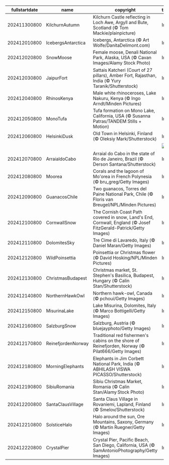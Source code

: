 |fullstartdate|name|copyright|title|image|
|--|--|--|--|--|
202411300800|KilchurnAutumn|Kilchurn Castle reflecting in Loch Awe, Argyll and Bute, Scotland (© Tom Mackie/plainpicture)|Info|![](/en-AU/2024/12/202411300800KilchurnAutumn.jpg)|
202412010800|IcebergsAntarctica|Icebergs, Antarctica (© Art Wolfe/DanitaDelimont.com)|Info|![](/en-AU/2024/12/202412010800IcebergsAntarctica.jpg)|
202412020800|SnowMoose|Female moose, Denali National Park, Alaska, USA (© Cavan Images/Alamy Stock Photo)|Info|![](/en-AU/2024/12/202412020800SnowMoose.jpg)|
202412030800|JaipurFort|Sattais Katcheri (Court of 27 pillars), Amber Fort, Rajasthan, India (© Yury Taranik/Shutterstock)|Info|![](/en-AU/2024/12/202412030800JaipurFort.jpg)|
202412040800|RhinosKenya|Male white rhinoceroses, Lake Nakuru, Kenya (© Ingo Arndt/Minden Pictures)|Info|![](/en-AU/2024/12/202412040800RhinosKenya.jpg)|
202412050800|MonoTufa|Tufa formation on Mono Lake, California, USA (© Susanna Patras/TANDEM Stills + Motion)|Info|![](/en-AU/2024/12/202412050800MonoTufa.jpg)|
202412060800|HelsinkiDusk|Old Town in Helsinki, Finland (© Oleksiy Mark/Shutterstock)|Info|![](/en-AU/2024/12/202412060800HelsinkiDusk.jpg)|
||||![](/en-AU/2024/12/.jpg)|
202412070800|ArraialdoCabo|Arraial do Cabo in the state of Rio de Janeiro, Brazil (© Derson Santana/Shutterstock)|Info|![](/en-AU/2024/12/202412070800ArraialdoCabo.jpg)|
202412080800|Moorea|Corals and the lagoon of Mo'orea in French Polynesia (© bru_greg/Getty Images)|Info|![](/en-AU/2024/12/202412080800Moorea.jpg)|
202412090800|GuanacosChile|Two guanacos, Torres del Paine National Park, Chile (© Floris van Breugel/NPL/Minden Pictures)|Info|![](/en-AU/2024/12/202412090800GuanacosChile.jpg)|
202412100800|CornwallSnow|The Cornish Coast Path covered in snow, Land's End, Cornwall, England (© Josef FitzGerald-Patrick/Getty Images)|Info|![](/en-AU/2024/12/202412100800CornwallSnow.jpg)|
202412110800|DolomitesSky|Tre Cime di Lavaredo, Italy (© Daniel Maran/Getty Images)|Info|![](/en-AU/2024/12/202412110800DolomitesSky.jpg)|
202412120800|WildPoinsettia|Poinsettia or Christmas flower (© David Hosking/NPL/Minden Pictures)|Info|![](/en-AU/2024/12/202412120800WildPoinsettia.jpg)|
202412130800|ChristmasBudapest|Christmas market, St. Stephen's Basilica, Budapest, Hungary (© Calin Stan/Shutterstock)|Info|![](/en-AU/2024/12/202412130800ChristmasBudapest.jpg)|
202412140800|NorthernHawkOwl|Northern hawk-owl, Canada (© pchoui/Getty Images)|Info|![](/en-AU/2024/12/202412140800NorthernHawkOwl.jpg)|
202412150800|MisurinaLake|Lake Misurina, Dolomites, Italy (© Marco Bottigelli/Getty Images)|Info|![](/en-AU/2024/12/202412150800MisurinaLake.jpg)|
202412160800|SalzburgSnow|Salzburg, Austria (© bluejayphoto/Getty Images)|Info|![](/en-AU/2024/12/202412160800SalzburgSnow.jpg)|
202412170800|ReinefjordenNorway|Traditional red fishermen's cabins on the shore of Reinefjorden, Norway (© Pilat666/Getty Images)|Info|![](/en-AU/2024/12/202412170800ReinefjordenNorway.jpg)|
202412180800|MorningElephants|Elephants in Jim Corbett National Park, India (© ABHILASH VISWA PICASSO/Shutterstock)|Info|![](/en-AU/2024/12/202412180800MorningElephants.jpg)|
202412190800|SibiuRomania|Sibiu Christmas Market, Romania (© Calin Stan/Alamy Stock Photo)|Info|![](/en-AU/2024/12/202412190800SibiuRomania.jpg)|
202412200800|SantaClausVillage|Santa Claus Village in Rovaniemi, Lapland, Finland (© Smelov/Shutterstock)|Info|![](/en-AU/2024/12/202412200800SantaClausVillage.jpg)|
202412210800|SolsticeHalo|Halo around the sun, Ore Mountains, Saxony, Germany (© Martin Ruegner/Getty Images)|Info|![](/en-AU/2024/12/202412210800SolsticeHalo.jpg)|
202412220800|CrystalPier|Crystal Pier, Pacific Beach, San Diego, California, USA (© SamAntonioPhotography/Getty Images)|Info|![](/en-AU/2024/12/202412220800CrystalPier.jpg)|
